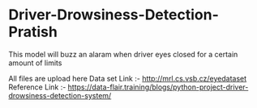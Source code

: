 # Driver-Drowsiness-Detection-Pratish
This model will buzz an alaram when driver eyes closed for a certain amount of limits

All files are upload here 
Data set Link :- http://mrl.cs.vsb.cz/eyedataset 
Reference Link :- https://data-flair.training/blogs/python-project-driver-drowsiness-detection-system/

